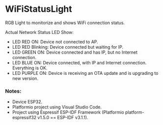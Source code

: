 # WiFiStatusLight

RGB Light to monitorize and shows WiFi connection status.

Actual Network Status LED Show:
- LED RED ON: Device not connected to AP.
- LED RED Blinking: Device connected but waiting for IP.
- LED GREEN ON: Device connected and has IP, but no Internet connection.
- LED BLUE ON: Device connected, with IP and Internet connection. Everything is OK.
- LED PURPLE ON: Device is receiving an OTA update and is upgrading to new version.

### Notes:
- Device ESP32.
- Platformio project using Visual Studio Code.
- Project using Espressif ESP-IDF Framework (Platformio platform-espressif32 v1.5.0 == ESP-IDF v3.1.1).
